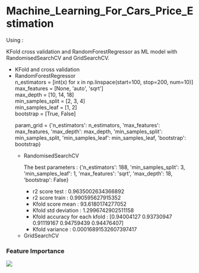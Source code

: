 
# Machine_Learning_For_Cars_Price_Estimation

<p> Using :</p> KFold cross validation and RandomForestRegressor as ML model with RandomisedSearchCV and GridSearchCV.

<ul>
  <li>KFold and cross validation</li>
  <li>RandomForestRegressor</li>
  n_estimators = [int(x) for x in np.linspace(start=100, stop=200, num=10)] </br>
  max_features = [None, 'auto', 'sqrt']</br>
  max_depth = [10, 14, 18]</br>
  min_samples_split = [2, 3, 4]</br>
  min_samples_leaf = [1, 2]</br>
  bootstrap = [True, False]</br>

param_grid = {'n_estimators': n_estimators,
'max_features': max_features,
'max_depth': max_depth,
'min_samples_split': min_samples_split,
'min_samples_leaf': min_samples_leaf,
'bootstrap': bootstrap}

  <ul>
    <li>RandomisedSearchCV</li>
  <p>The best parameters  : {'n_estimators': 188, 'min_samples_split': 3, 'min_samples_leaf': 1, 'max_features': 'sqrt', 'max_depth': 18, 'bootstrap': False}</p>
  <ul>
    <li>r2 score test : 0.9635002634366892</li>
    <li>r2 score train : 0.990595627915352</li>
    <li>Kfold score mean : 93.6180174277052</li>
    <li>Kfold std deviation : 1.2996742902511158</li>
    <li>Kfold accuracy for each kfold : [0.94004127 0.93730947 0.91119167 0.94759439 0.94476407]</li>
    <li>Kfold variance : 0.00016891532607397417</li>
  </ul>
    <li>GridSearchCV</li>
  </ul>
</ul>

<h3>Feature Importance</h3>
<img src='https://user-images.githubusercontent.com/34131539/109364713-ad6a1880-788f-11eb-8ce6-f92a45c1b38f.PNG'>
